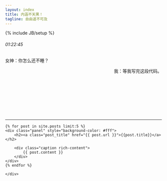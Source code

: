 ```yaml
---
layout: index
title: 内涵不天黑！
tagline: 自由遥不可及
---
```

{% include JB/setup %}

######	01:22:45

<div class="alert alert-success span6">
	<p style="text-align:left">女神：你怎么还不睡？</p>
</div>

<div class="alert alert-info span6 offset6">
	<p style="text-align:right">我：等我写完这段代码。</p>
</div>

<br />
<br />
<br />
<br />
<br />
<br />
<br />

---

<div id="content">
    <div class="text-post posts">

	{% for post in site.posts limit:5 %}
	<div class="panel" style="background-color: #fff">
		<h2><a class="post_title" href="{{ post.url }}">{{post.title}}</a></h2>

		<div class="caption rich-content">
			{{ post.content }}
		</div>
	</div>
	{% endfor %}

    </div>
</div>